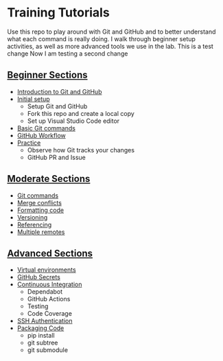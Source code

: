 # Training Tutorials

Use this repo to play around with Git and GitHub and to better understand what each command is really doing. I walk through beginner setup activities, as well as more advanced tools we use in the lab.
This is a test change
Now I am testing a second change
## [Beginner Sections](./beginner.md)
- [Introduction to Git and GitHub](./beginner.md#introduction)
- [Initial setup](./beginner.md#initial-setup)
    - Setup Git and GitHub
    - Fork this repo and create a local copy
    - Set up Visual Studio Code editor
- [Basic Git commands](./beginner.md#git-commands)
- [GitHub Workflow](./beginner.md#github-workflow)
- [Practice](./beginner.md#practice)
    - Observe how Git tracks your changes
    - GitHub PR and Issue

## [Moderate Sections](./moderate.md)
- [Git commands](./moderate.md#git-commands)
- [Merge conflicts](./moderate.md#merge-conflicts)
- [Formatting code](./moderate.md#formatting-code)
- [Versioning](./moderate.md#versioning)
- [Referencing](./moderate.md#referencing)
- [Multiple remotes](./moderate.md#multiple-remotes)

## [Advanced Sections](./advanced.md)
- [Virtual environments](./advanced.md#virtual-environment)
- [GitHub Secrets](./advanced.md#github-secrets)
- [Continuous Integration](./advanced.md#continuous-integration)
    - Dependabot
    - GitHub Actions
    - Testing
    - Code Coverage
- [SSH Authentication](./advanced.md#ssh-authentication)
- [Packaging Code](./advanced.md#packaging-code)
    - pip install
    - git subtree
    - git submodule
